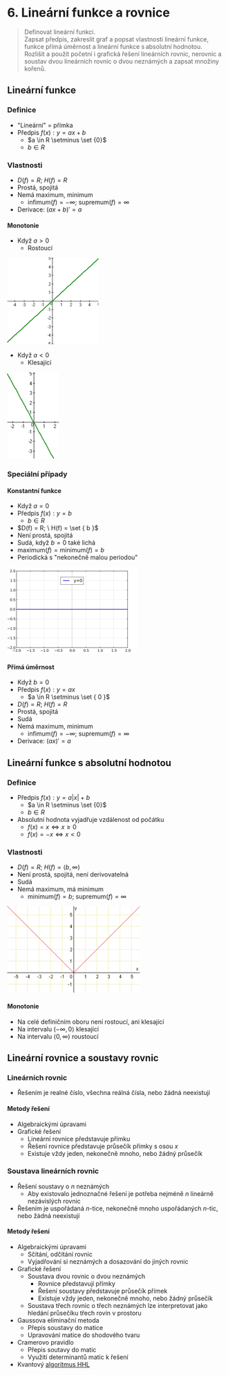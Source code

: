 # 6. Lineární funkce a rovnice

> Definovat lineární funkci. \
> Zapsat předpis, zakreslit graf a popsat vlastnosti lineární funkce, funkce přímá úměrnost a lineární funkce s absolutní hodnotou. \
> Rozlišit a použít početní i grafická řešení lineárních rovnic, nerovnic a soustav dvou lineárních rovnic o dvou neznámých a zapsat množiny kořenů.

## Lineární funkce

### Definice

- "Lineární" = přímka
- Předpis $f(x): y = a x + b$
  - $a \in R \setminus \set {0}$
  - $b \in R$

### Vlastnosti

- $D(f) = R; \ H(f) = R$
- Prostá, spojitá
- Nemá maximum, minimum
  - $\text{infimum}(f) = -\infty; \ \text{supremum}(f) = \infty$
- Derivace: $(ax + b)' = a$

#### Monotonie

- Když $a > 0$
  - Rostoucí

![Rostoucí lineární funkce](./linearni_rostouci.png)

- Když $a < 0$
  - Klesající

![Klesající lineární funkce](./linearni_klesajici.png)

### Speciální případy

#### Konstantní funkce

- Když $a = 0$
- Předpis $f(x): y = b$
  - $b \in R$
- $D(f) = R; \ H(f) = \set { b }$
- Není prostá, spojitá
- Sudá, když $b = 0$ také lichá
- $\text{maximum}(f) = \text{minimum}(f) = b$
- Periodická s "nekonečně malou periodou"

![Konstantní funkce](./konstantni_funkce.png)

#### Přímá úměrnost

- Když $b = 0$
- Předpis $f(x): y = ax$
  - $a \in R \setminus \set { 0 }$
- $D(f) = R; \ H(f) = R$
- Prostá, spojitá
- Sudá
- Nemá maximum, minimum
  - $\text{infimum}(f) = -\infty; \ \text{supremum}(f) = \infty$
- Derivace: $(ax)' = a$

## Lineární funkce s absolutní hodnotou

### Definice

- Předpis $f(x): y = a |x| + b$
  - $a \in R \setminus \set {0}$
  - $b \in R$
- Absolutní hodnota vyjadřuje vzdálenost od počátku
  - $f(x) = x \iff x \ge 0$
  - $f(x) = -x \iff x < 0$

### Vlastnosti

- $D(f) = R; \ H(f) = \langle b, \infty)$
- Není prostá, spojitá, není derivovatelná
- Sudá
- Nemá maximum, má minimum
  - $\text{minimum}(f) = b; \ \text{supremum}(f) = \infty$

![Lineární funkce s absolutní hodnotou](./absolutni_funkce.png)

#### Monotonie

- Na celé definičním oboru není rostoucí, ani klesající
- Na intervalu $(-\infty, 0 \rangle$ klesající
- Na intervalu $\langle 0, \infty)$ roustoucí

## Lineární rovnice a soustavy rovnic

### Lineárních rovnic

- Řešením je realné číslo, všechna reálná čísla, nebo žádná neexistují

#### Metody řešení

- Algebraickými úpravami
- Grafické řešení
  - Lineární rovnice představuje přímku
  - Řešení rovnice představuje průsečík přímky s osou $x$
  - Existuje vždy jeden, nekonečně mnoho, nebo žádný průsečík

### Soustava lineárních rovnic

- Řešení soustavy o $n$ neznámých
  - Aby existovalo jednoznačné řešení je potřeba nejméně $n$ lineárně nezávislých rovnic
- Řešením je uspořádaná $n$-tice, nekonečně mnoho uspořádaných $n$-tic, nebo žádná neexistují

#### Metody řešení

- Algebraickými úpravami
  - Sčítání, odčítání rovnic
  - Vyjadřování si neznámých a dosazování do jiných rovnic
- Grafické řešení
  - Soustava dvou rovnic o dvou neznámých
    - Rovnice představují přímky
    - Řešení soustavy představuje průsečík přímek
    - Existuje vždy jeden, nekonečně mnoho, nebo žádný průsečík
  - Soustava třech rovnic o třech neznámých lze interpretovat jako hledání průsečíku třech rovin v prostoru
- Gaussova eliminační metoda
  - Přepis soustavy do matice
  - Upravování matice do shodového tvaru
- Cramerovo pravidlo
  - Přepis soutavy do matic
  - Využití determinantů matic k řešení
- Kvantový [algoritmus HHL](https://en.wikipedia.org/wiki/HHL_algorithm)
